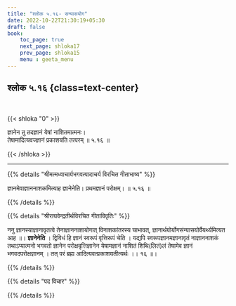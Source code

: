 ```yaml
---
title: "श्लोक ५.१६- सन्यासयोग"
date: 2022-10-22T21:30:19+05:30
draft: false
book:
    toc_page: true
    next_page: shloka17
    prev_page: shloka15
    menu : geeta_menu
---
```




## श्लोक ५.१६ {class=text-center}

<br/>

{{< shloka  "0"  >}}

ज्ञानेन तु तदज्ञानं येषां नाशितमात्मनः।  
तेषामादित्यवज्ज्ञानं प्रकाशयति तत्परम् ॥ ५.१६ ॥

{{< /shloka >}}

---


{{% details "श्रीमत्मध्वाचार्यभगवत्पादाचर्य विरचित  गीताभाष्य" %}}

ज्ञानमेवाज्ञाननाशकमित्याह ज्ञानेनेति। प्रथमज्ञानं परोक्षम्। ॥ ५.१६ ॥

{{% /details %}}



{{% details "श्रीराघवेन्द्रतीर्थविरचित गीताविवृतिः" %}}

ननु ज्ञानस्याज्ञानावृतत्वे तेनाज्ञाननाशायोगात्‌ विनाशकांतरस्य
चाभावत्‌, ज्ञानार्थयोर्योगसंन्यासयोर्वैयर्थ्यमित्यत आह ॥। 
**ज्ञानेनेति** । 
द्विविधं हि ज्ञानं स्वरूपं वृत्तिरूपं चेति । यद्यपि 
स्वरूपज्ञानमज्ञानावृतं नाज्ञाननाशकं
तथाऽप्यात्मनो भगवतो ज्ञानेन परोक्षवृत्तिज्ञानेन येषामज्ञानं नाशितं
शिथि(लितं)लं तेषामेव ज्ञानं भगवदपरोक्षज्ञानम्‌ । तत्‌ परं ब्रह्म
आदित्यवत्प्रकाशयतीत्यर्थः ।। १६ ॥।


{{% /details %}}



{{% details "पद विचार" %}}


{{% /details %}}
